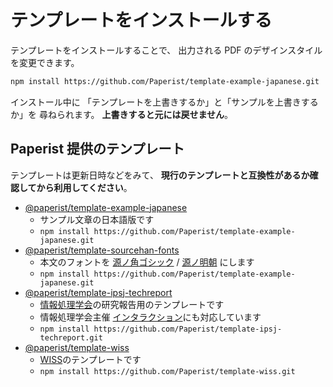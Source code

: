# テンプレートをインストールする

テンプレートをインストールすることで、
出力される PDF のデザインスタイルを変更できます。

```bash
npm install https://github.com/Paperist/template-example-japanese.git
```

インストール中に
「テンプレートを上書きするか」と「サンプルを上書きするか」を
尋ねられます。
**上書きすると元には戻せません**。

## Paperist 提供のテンプレート

テンプレートは更新日時などをみて、
**現行のテンプレートと互換性があるか確認してから利用してください**。

- [\@paperist/template-example-japanese]
  - サンプル文章の日本語版です
  - `npm install https://github.com/Paperist/template-example-japanese.git`
- [\@paperist/template-sourcehan-fonts]
  - 本文のフォントを [源ノ角ゴシック] / [源ノ明朝] にします
  - `npm install https://github.com/Paperist/template-example-japanese.git`
- [\@paperist/template-ipsj-techreport]
  - [情報処理学会]の研究報告用のテンプレートです
  - 情報処理学会主催 [インタラクション]にも対応しています
  - `npm install https://github.com/Paperist/template-ipsj-techreport.git`
- [\@paperist/template-wiss]
  - [WISS]のテンプレートです
  - `npm install https://github.com/Paperist/template-wiss.git`

[源ノ角ゴシック]: https://typekit.com/fonts/source-han-sans-japanese
[源ノ明朝]: https://typekit.com/fonts/source-han-serif-japanese
[情報処理学会]: http://www.ipsj.or.jp/journal/submit/style.html
[インタラクション]: http://www.interaction-ipsj.org
[WISS]: http://www.wiss.org/

[\@paperist/template-example-japanese]: https://github.com/Paperist/template-example-japanese
[\@paperist/template-sourcehan-fonts]: https://github.com/Paperist/template-sourcehan-fonts
[\@paperist/template-ipsj-techreport]: https://github.com/Paperist/template-ipsj-techreport
[\@paperist/template-wiss]: https://github.com/Paperist/template-wiss
